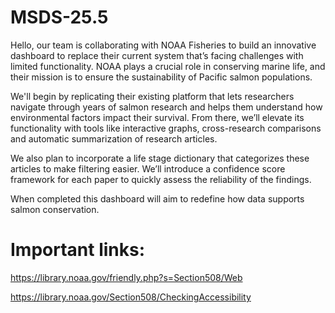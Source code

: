 # MSDS-25.5

Hello, our team is collaborating with NOAA Fisheries to build an innovative dashboard to replace their current system that’s facing challenges with limited functionality. NOAA plays a crucial role in conserving marine life, and their mission is to ensure the sustainability of Pacific salmon populations.

We'll begin by replicating their existing platform that lets researchers navigate through years of salmon research and helps them understand how environmental factors impact their survival. From there, we’ll elevate its functionality with tools like interactive graphs, cross-research comparisons and automatic summarization of research articles.
 
We also plan to incorporate a life stage dictionary that categorizes these articles to make filtering easier. We’ll introduce a confidence score framework for each paper to quickly assess the reliability of the findings. 

When completed this dashboard will aim to redefine how data supports salmon conservation. 


# Important links:

https://library.noaa.gov/friendly.php?s=Section508/Web

https://library.noaa.gov/Section508/CheckingAccessibility


